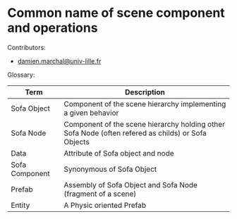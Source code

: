 Common name of scene component and operations
=============================================

Contributors:
- damien.marchal@univ-lille.fr

Glossary:

| Term           | Description                                                    |
| -------------- | -------------------------------------------------------------- |
| Sofa Object    | Component of the scene hierarchy implementing a given behavior |
| Sofa Node      | Component of the scene hierarchy holding other Sofa Node (often refered as childs) or Sofa Objects       |
| Data           | Attribute of Sofa object and node                              |
| Sofa Component | Synonymous of Sofa Object                                      |
| Prefab         | Assembly of Sofa Object and Sofa Node (fragment of a scene)    |
| Entity         | A Physic oriented Prefab                                       |
